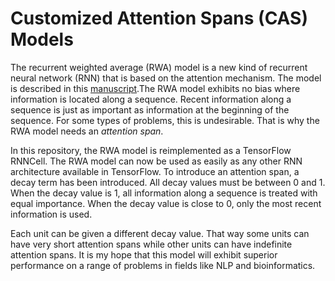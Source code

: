 # Customized Attention Spans (CAS) Models

The recurrent weighted average (RWA) model is a new kind of recurrent neural network (RNN) that is based on the attention mechanism. The model is described  in this [manuscript](https://arxiv.org/abs/1703.01253).The RWA model exhibits no bias where information is located along a sequence. Recent information along a sequence is just as important as information at the beginning of the sequence. For some types of problems, this is undesirable. That is why the RWA model needs an *attention span*.

In this repository, the RWA model is reimplemented as a TensorFlow RNNCell. The RWA model can now be used as easily as any other RNN architecture available in TensorFlow. To introduce an attention span, a decay term has been introduced. All decay values must be between 0 and 1. When the decay value is 1, all information along a sequence is treated with equal importance. When the decay value is close to 0, only the most recent information is used.

Each unit can be given a different decay value. That way some units can have very short attention spans while other units can have indefinite attention spans. It is my hope that this model will exhibit superior performance on a range of problems in fields like NLP and bioinformatics.

